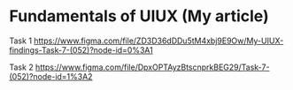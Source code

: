 # Fundamentals of UIUX (My article)

Task 1
https://www.figma.com/file/ZD3D36dDDu5tM4xbj9E9Ow/My-UIUX-findings-Task-7-(052)?node-id=0%3A1

Task 2
https://www.figma.com/file/DpxOPTAyzBtscnprkBEG29/Task-7-(052)?node-id=1%3A2

